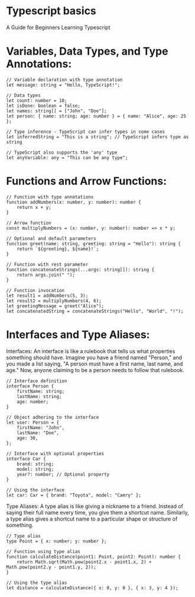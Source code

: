 # Typescript basics
A Guide for Beginners Learning Typescript

# Variables, Data Types, and Type Annotations:

    // Variable declaration with type annotation
    let message: string = "Hello, TypeScript!";

    // Data types
    let count: number = 10;
    let isDone: boolean = false;
    let names: string[] = ["John", "Doe"];
    let person: { name: string; age: number } = { name: "Alice", age: 25 };

    // Type inference - TypeScript can infer types in some cases
    let inferredString = "This is a string"; // TypeScript infers type as string

    // TypeScript also supports the 'any' type
    let anyVariable: any = "This can be any type";

# Functions and Arrow Functions:

    // Function with type annotations
    function addNumbers(x: number, y: number): number {
        return x + y;
    }

    // Arrow function
    const multiplyNumbers = (x: number, y: number): number => x * y;

    // Optional and default parameters
    function greet(name: string, greeting: string = "Hello"): string {
        return `${greeting}, ${name}!`;
    }

    // Function with rest parameter
    function concatenateStrings(...args: string[]): string {
        return args.join(" ");
    }

    // Function invocation
    let result1 = addNumbers(5, 3);
    let result2 = multiplyNumbers(4, 6);
    let greetingMessage = greet("Alice");
    let concatenatedString = concatenateStrings("Hello", "World", "!");

# Interfaces and Type Aliases:

  Interfaces:
  An interface is like a rulebook that tells us what properties something should have. Imagine you have a friend named "Person," and you made a list saying, "A person must have a first name, last 
  name, and age." Now, anyone claiming to be a person needs to follow that rulebook.

    // Interface definition
    interface Person {
        firstName: string;
        lastName: string;
        age: number;
    }
    
    // Object adhering to the interface
    let user: Person = {
        firstName: "John",
        lastName: "Doe",
        age: 30,
    };
    
    // Interface with optional properties
    interface Car {
        brand: string;
        model: string;
        year?: number; // Optional property
    }

    // Using the interface
    let car: Car = { brand: "Toyota", model: "Camry" };

  Type Aliases:
  A type alias is like giving a nickname to a friend. Instead of saying their full name every time, you give them a shortcut name. Similarly, a type alias gives a shortcut name to a particular 
  shape or structure of something.

    // Type alias
    type Point = { x: number; y: number };
    
    // Function using type alias
    function calculateDistance(point1: Point, point2: Point): number {
        return Math.sqrt(Math.pow(point2.x - point1.x, 2) + Math.pow(point2.y - point1.y, 2));
    }
    
    // Using the type alias
    let distance = calculateDistance({ x: 0, y: 0 }, { x: 3, y: 4 });
